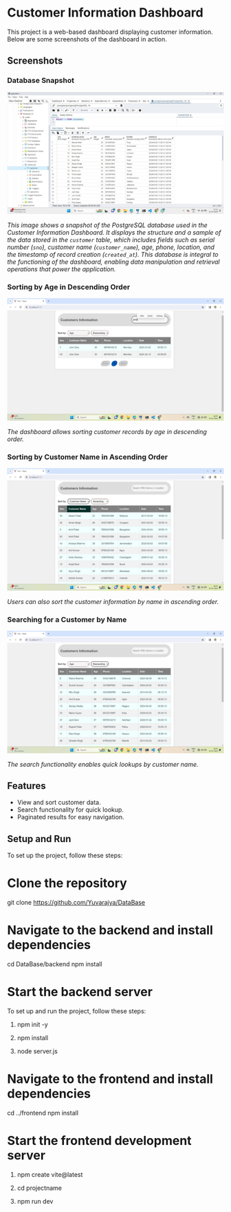 # Customer Information Dashboard

This project is a web-based dashboard displaying customer information. Below are some screenshots of the dashboard in action.

## Screenshots

### Database Snapshot
![Database Snapshot](https://github.com/Yuvarajya/DataBase/blob/main/Images_Results/yuv_data.jpg)

*This image shows a snapshot of the PostgreSQL database used in the Customer Information Dashboard. It displays the structure and a sample of the data stored in the `customer` table, which includes fields such as serial number (`sno`), customer name (`customer_name`), age, phone, location, and the timestamp of record creation (`created_at`). This database is integral to the functioning of the dashboard, enabling data manipulation and retrieval operations that power the application.*



### Sorting by Age in Descending Order
![Sorting by Age](https://github.com/Yuvarajya/DataBase/blob/main/Images_Results/yuv1.jpg)

*The dashboard allows sorting customer records by age in descending order.*

### Sorting by Customer Name in Ascending Order
![Sorting by Customer Name](https://github.com/Yuvarajya/DataBase/blob/main/Images_Results/yuv2.jpg)

*Users can also sort the customer information by name in ascending order.*

### Searching for a Customer by Name
![Searching by Name](https://github.com/Yuvarajya/DataBase/blob/main/Images_Results/yuv5.jpg)

*The search functionality enables quick lookups by customer name.*

## Features

- View and sort customer data.
- Search functionality for quick lookup.
- Paginated results for easy navigation.

## Setup and Run

To set up the project, follow these steps:


# Clone the repository
git clone https://github.com/Yuvarajya/DataBase

# Navigate to the backend and install dependencies
cd DataBase/backend
npm install

# Start the backend server

To set up and run the project, follow these steps:

1. npm init -y

2. npm install

4. node server.js

# Navigate to the frontend and install dependencies
cd ../frontend
npm install

# Start the frontend development server


1. npm create vite@latest

2. cd projectname

3. npm run dev




